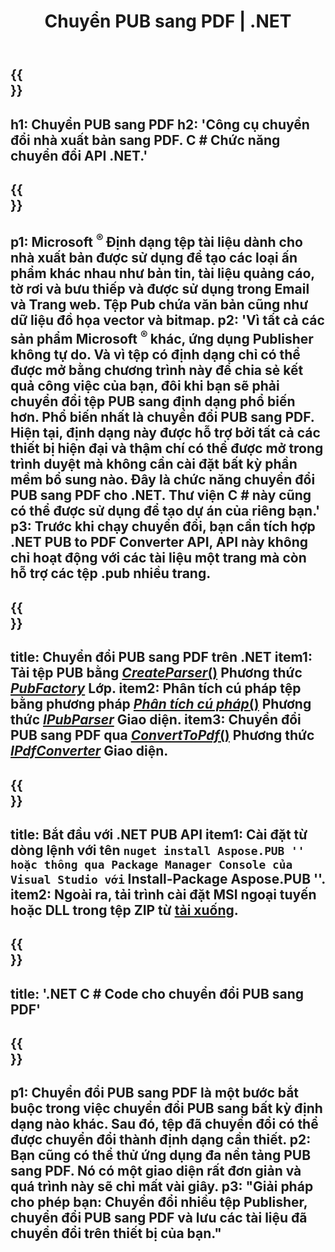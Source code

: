 ﻿---
translation: true
template: /_templates/conversion-child-net.md
title: Chuyển PUB sang PDF | .NET
description: Chuyển đổi PUB sang PDF bằng .NET API trên Windows, Linux và Mac OS X. Chức năng chuyển đổi dành cho nhà xuất bản dễ dàng tích hợp vào giải pháp của riêng bạn.
url: /net/conversion/pub-to-pdf/
metakeywords: 'pub sang pdf net, chuyển pub sang pdf net, pub sang pdf c # converter, chuyển pub sang pdf c #, pub sang pdf c #'
family: pub
platformtag: net
feature: conversion
---

{{<section banner>}}
---
h1: Chuyển PUB sang PDF
h2: 'Công cụ chuyển đổi nhà xuất bản sang PDF. С # Chức năng chuyển đổi API .NET.'
---

{{<section overview>}}
---
p1: Microsoft <sup> ® </sup> Định dạng tệp tài liệu dành cho nhà xuất bản được sử dụng để tạo các loại ấn phẩm khác nhau như bản tin, tài liệu quảng cáo, tờ rơi và bưu thiếp và được sử dụng trong Email và Trang web. Tệp Pub chứa văn bản cũng như dữ liệu đồ họa vector và bitmap.
p2: 'Vì tất cả các sản phẩm Microsoft <sup> ® </sup> khác, ứng dụng Publisher không tự do. Và vì tệp có định dạng chỉ có thể được mở bằng chương trình này để chia sẻ kết quả công việc của bạn, đôi khi bạn sẽ phải chuyển đổi tệp PUB sang định dạng phổ biến hơn. Phổ biến nhất là chuyển đổi PUB sang PDF. Hiện tại, định dạng này được hỗ trợ bởi tất cả các thiết bị hiện đại và thậm chí có thể được mở trong trình duyệt mà không cần cài đặt bất kỳ phần mềm bổ sung nào. Đây là chức năng chuyển đổi PUB sang PDF cho .NET. Thư viện C # này cũng có thể được sử dụng để tạo dự án của riêng bạn.'
p3: Trước khi chạy chuyển đổi, bạn cần tích hợp .NET PUB to PDF Converter API, API này không chỉ hoạt động với các tài liệu một trang mà còn hỗ trợ các tệp .pub nhiều trang.
---

{{<section feature1>}}
---
title: Chuyển đổi PUB sang PDF trên .NET
item1: Tải tệp PUB bằng [*CreateParser*()](https://reference.aspose.com/pub/net/aspose.pub/pubfactory/methods/createparser/index) Phương thức [*PubFactory*](https://reference.aspose.com/pub/net/aspose.pub/pubfactory/) Lớp.
item2: Phân tích cú pháp tệp bằng phương pháp [*Phân tích cú pháp*()](https://reference.aspose.com/pub/net/aspose.pub/ipubparser/methods/parse) Phương thức [*IPubParser*](https://reference.aspose.com/pub/net/aspose.pub/ipubparser/) Giao diện.
item3: Chuyển đổi PUB sang PDF qua [*ConvertToPdf*()](https://reference.aspose.com/pub/net/aspose.pub/ipdfconverter/methods/converttopdf) Phương thức [*IPdfConverter*](https://reference.aspose.com/pub/net/aspose.pub/ipdfconverter/) Giao diện.
---

{{<section feature2>}}
---
title: Bắt đầu với .NET PUB API
item1: Cài đặt từ dòng lệnh với tên `` nuget install Aspose.PUB '' hoặc thông qua Package Manager Console của Visual Studio với `` Install-Package Aspose.PUB ''.
item2: Ngoài ra, tải trình cài đặt MSI ngoại tuyến hoặc DLL trong tệp ZIP từ [tải xuống](https://releases.aspose.com/pub/net/).
---

{{<section codeexample>}}
---
title: '.NET C # Code cho chuyển đổi PUB sang PDF'
---

{{<section summary>}}
---
p1: Chuyển đổi PUB sang PDF là một bước bắt buộc trong việc chuyển đổi PUB sang bất kỳ định dạng nào khác. Sau đó, tệp đã chuyển đổi có thể được chuyển đổi thành định dạng cần thiết.
p2: Bạn cũng có thể thử ứng dụng đa nền tảng PUB sang PDF. Nó có một giao diện rất đơn giản và quá trình này sẽ chỉ mất vài giây.
p3: "Giải pháp cho phép bạn: Chuyển đổi nhiều tệp Publisher, chuyển đổi PUB sang PDF và lưu các tài liệu đã chuyển đổi trên thiết bị của bạn."
---
